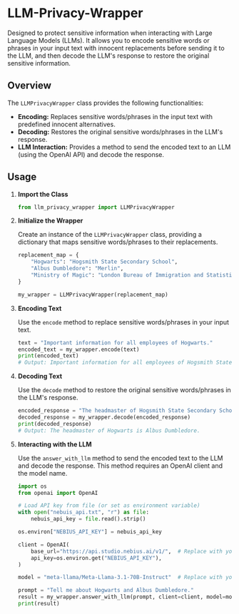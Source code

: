# LLM-Privacy-Wrapper
Designed to protect sensitive information when interacting with Large Language Models (LLMs). It allows you to encode sensitive words or phrases in your input text with innocent replacements before sending it to the LLM, and then decode the LLM's response to restore the original sensitive information.

## Overview

The `LLMPrivacyWrapper` class provides the following functionalities:

-   **Encoding:** Replaces sensitive words/phrases in the input text with predefined innocent alternatives.
-   **Decoding:** Restores the original sensitive words/phrases in the LLM's response.
-   **LLM Interaction:**  Provides a method to send the encoded text to an LLM (using the OpenAI API) and decode the response.
## Usage

1.  **Import the Class**

    ```python
    from llm_privacy_wrapper import LLMPrivacyWrapper
    ```

2.  **Initialize the Wrapper**

    Create an instance of the `LLMPrivacyWrapper` class, providing a dictionary that maps sensitive words/phrases to their replacements.

    ```python
    replacement_map = {
        "Hogwarts": "Hogsmith State Secondary School",
        "Albus Dumbledore": "Merlin",
        "Ministry of Magic": "London Bureau of Immigration and Statistics"
    }

    my_wrapper = LLMPrivacyWrapper(replacement_map)
    ```

3.  **Encoding Text**

    Use the `encode` method to replace sensitive words/phrases in your input text.

    ```python
    text = "Important information for all employees of Hogwarts."
    encoded_text = my_wrapper.encode(text)
    print(encoded_text)
    # Output: Important information for all employees of Hogsmith State Secondary School.
    ```

4.  **Decoding Text**

    Use the `decode` method to restore the original sensitive words/phrases in the LLM's response.

    ```python
    encoded_response = "The headmaster of Hogsmith State Secondary School is Merlin."
    decoded_response = my_wrapper.decode(encoded_response)
    print(decoded_response)
    # Output: The headmaster of Hogwarts is Albus Dumbledore.
    ```

5.  **Interacting with the LLM**

    Use the `answer_with_llm` method to send the encoded text to the LLM and decode the response. This method requires an OpenAI client and the model name.

    ```python
    import os
    from openai import OpenAI

    # Load API key from file (or set as environment variable)
    with open("nebuis_api.txt", "r") as file:
        nebuis_api_key = file.read().strip()

    os.environ["NEBIUS_API_KEY"] = nebuis_api_key

    client = OpenAI(
        base_url="https://api.studio.nebius.ai/v1/",  # Replace with your API endpoint
        api_key=os.environ.get("NEBIUS_API_KEY"),
    )

    model = "meta-llama/Meta-Llama-3.1-70B-Instruct"  # Replace with your desired model

    prompt = "Tell me about Hogwarts and Albus Dumbledore."
    result = my_wrapper.answer_with_llm(prompt, client=client, model=model)
    print(result)
    ```
